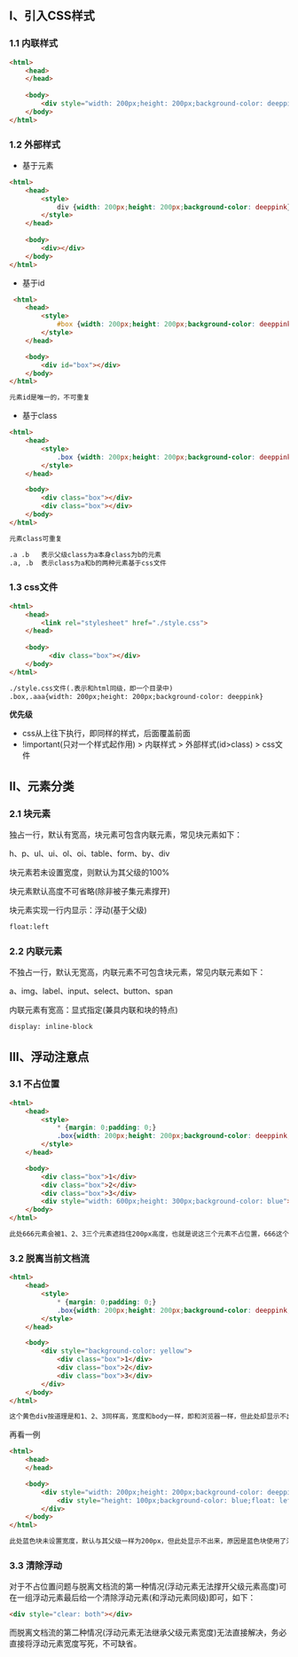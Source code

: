 ## Ⅰ、引入CSS样式

### 1.1 内联样式

```html
<html>
    <head>
    </head>
    
    <body>
        <div style="width: 200px;height: 200px;background-color: deeppink"></div>
    </body>
</html>
```

### 1.2 外部样式

- 基于元素

```html
<html>
	<head>
        <style>
            div {width: 200px;height: 200px;background-color: deeppink}
        </style>
    </head>
    
    <body>
        <div></div>
    </body>
</html>
```

- 基于id

```html
 <html>  
	<head>
        <style>
        	#box {width: 200px;height: 200px;background-color: deeppink}
        </style>
    </head>

    <body>
        <div id="box"></div>
    </body>
</html>

元素id是唯一的，不可重复
```

- 基于class

```html
<html>
    <head>
        <style>
        	.box {width: 200px;height: 200px;background-color: deeppink}
        </style>
    </head>

    <body>
        <div class="box"></div>
        <div class="box"></div>
    </body>
</html>

元素class可重复

.a .b	表示父级class为a本身class为b的元素
.a, .b  表示class为a和b的两种元素基于css文件
```

### 1.3 css文件

```html
<html>
    <head>
    	<link rel="stylesheet" href="./style.css">
    </head>
    
    <body>
          <div class="box"></div>
    </body>
</html>

./style.css文件(.表示和html同级，即一个目录中)
.box,.aaa{width: 200px;height: 200px;background-color: deeppink}
```

**优先级**

- css从上往下执行，即同样的样式，后面覆盖前面
- !important(只对一个样式起作用) > 内联样式 > 外部样式(id>class) > css文件

## Ⅱ、元素分类

### 2.1 块元素

独占一行，默认有宽高，块元素可包含内联元素，常见块元素如下：

h、p、ul、ui、ol、oi、table、form、by、div

块元素若未设置宽度，则默认为其父级的100%

块元素默认高度不可省略(除非被子集元素撑开)

块元素实现一行内显示：浮动(基于父级)

```html
float:left
```

### 2.2 内联元素

不独占一行，默认无宽高，内联元素不可包含块元素，常见内联元素如下：

a、img、label、input、select、button、span

内联元素有宽高：显式指定(兼具内联和块的特点)

```html
display: inline-block
```

## Ⅲ、浮动注意点

### 3.1 不占位置

```html
<html>
    <head>
    	<style>
        	* {margin: 0;padding: 0;}
        	.box{width: 200px;height: 200px;background-color: deeppink;float: left}
    	</style>
	</head>

	<body>
        <div class="box">1</div>
        <div class="box">2</div>
        <div class="box">3</div>
        <div style="width: 600px;height: 300px;background-color: blue">666</div>
	</body>
</html>

此处666元素会被1、2、3三个元素遮挡住200px高度，也就是说这三个元素不占位置，666这个元素当他们不存在，直接基于body布局
```

### 3.2 脱离当前文档流

```html
<html>
    <head>
        <style>
            * {margin: 0;padding: 0;}
            .box{width: 200px;height: 200px;background-color: deeppink;float: left}
        </style>
	</head>

	<body>
    	<div style="background-color: yellow">
        	<div class="box">1</div>
        	<div class="box">2</div>
        	<div class="box">3</div>
    	</div>
	</body>
</html>

这个黄色div按道理是和1、2、3同样高，宽度和body一样，即和浏览器一样，但此处却显示不出来，原因是因为1、2、3使用了浮动，脱离文档流，已经脱离了黄色div，不属于它的子级，它无法给黄色元素撑开高度，所以无法显示
```

再看一例

```html
<html>
    <head>
	</head>

	<body>
    	<div style="width: 200px;height: 200px;background-color: deeppink">
        	<div style="height: 100px;background-color: blue;float: left"></div>
    	</div>
	</body>
</html>

此处蓝色块未设置宽度，默认与其父级一样为200px，但此处显示不出来，原因是蓝色块使用了浮动，脱离了粉红，都不认爹了，爹凭啥为你拉开宽度？
```

### 3.3 清除浮动

对于不占位置问题与脱离文档流的第一种情况(浮动元素无法撑开父级元素高度)可在一组浮动元素最后给一个清除浮动元素(和浮动元素同级)即可，如下：

```html
<div style="clear: both"></div>
```

而脱离文档流的第二种情况(浮动元素无法继承父级元素宽度)无法直接解决，务必直接将浮动元素宽度写死，不可缺省。
